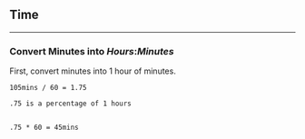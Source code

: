 ## Time
---
### Convert **Minutes** into **_Hours_**:**_Minutes_**


First, convert minutes into 1 hour of minutes.

    105mins / 60 = 1.75

    .75 is a percentage of 1 hours


    .75 * 60 = 45mins




